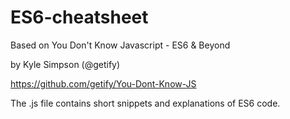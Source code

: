# ES6-cheatsheet

Based on You Don't Know Javascript - ES6 & Beyond

by Kyle Simpson (@getify)

https://github.com/getify/You-Dont-Know-JS



The .js file contains short snippets and explanations of ES6 code.
